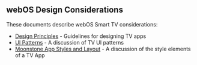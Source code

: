 <section>

## webOS Design Considerations

These documents describe webOS Smart TV considerations:
*   [Design Principles](./design_principles.md) - Guidelines for designing TV apps
*   [UI Patterns](./ui_patterns.md) - A discussion of TV UI patterns
*   [Moonstone App Styles and Layout](./moonstone_style.md) - A discussion of the style elements of a TV App

</section>